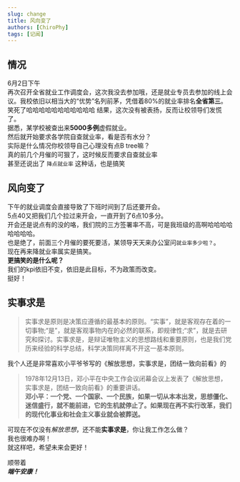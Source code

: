 ```yaml
---
slug: change
title: 风向变了
authors: [ChiroPhy]
tags: [记闻]
---
```

<!--truncate-->

## 情况
6月2日下午  
再次召开全省就业工作调度会，这次我没去参加哦，还是就业专员去参加的线上会议。我校依旧以相当大的“优势”名列前茅，凭借着80%的就业率排名**全省第三**。  
笑死了哈哈哈哈哈哈哈哈哈哈哈
结果，这次没有被表扬，反而让校领导们发慌了。  
据悉，某学校被查出来**5000多例**虚假就业。  
然后就开始要求各学院自查就业率，看是否有水分？  
实际是什么情况你校领导自己心理没有点B tree嘛？  
真的前几个月催的可狠了，这时候反而要求自查就业率  
甚至还说出了 `降点就业率` 这种话，也是搞笑

## 风向变了
下午的就业调度会直接导致了下班时间到了后还要开会。  
5点40又把我们几个拉过来开会，一直开到了6点10多分。  
开会还是说点有的没的咯，我们院的三方签署率不高，可是我班级的高啊哈哈哈哈哈哈哈哈。  
也是绝了，前面三个月催的要死要活，某领导天天来办公室问`就业率多少啦？`。  
现在再来降就业率属实是搞笑。  
**更搞笑的是什么呢？**  
我们的kpi依旧不变，依旧是此目标，不为政策而改变。  
挺好！  

## 实事求是
> 实事求是原则是决策应遵循的最基本的原则。“实事”，就是客观存在着的一切事物;“是”，就是客观事物内在的必然的联系，即规律性;“求”，就是去研究和探讨。实事求是，是辩证唯物主义的思想路线和重要原则，也是我们党历来经验的科学总结，科学决策同样离不开这一基本原则。  

我个人还是非常喜欢小平爷爷写的《解放思想，实事求是，团结一致向前看》的  
    
> 1978年12月13日，邓小平在中央工作会议闭幕会议上发表了《解放思想，实事求是，团结一致向前看》的重要讲话。  
> **邓小平：一个党、一个国家、一个民族，如果一切从本本出发，思想僵化、迷信盛行，就不能前进，它的生机就停止了。如果现在再不实行改革，我们的现代化事业和社会主义事业就会被葬送。**  

可现在不仅没有*解放思想*，还不能**实事求是**，你让我工作怎么做？  
我也很难办啊！  
就这样吧，希望未来会更好！  


顺带着  
***端午安康！***